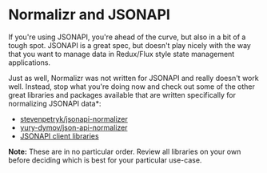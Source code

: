 # Normalizr and JSONAPI

If you're using JSONAPI, you're ahead of the curve, but also in a bit of a tough spot. JSONAPI is a great spec, but doesn't play nicely with the way that you want to manage data in Redux/Flux style state management applications.

Just as well, Normalizr was not written for JSONAPI and really doesn't work well. Instead, stop what you're doing now and check out some of the other great libraries and packages available that are written specifically for normalizing JSONAPI data*:

* [stevenpetryk/jsonapi-normalizer](https://github.com/stevenpetryk/jsonapi-normalizer)
* [yury-dymov/json-api-normalizer](https://github.com/yury-dymov/json-api-normalizer)
* [JSONAPI client libraries](http://jsonapi.org/implementations/#client-libraries-javascript)

**Note:** These are in no particular order. Review all libraries on your own before deciding which is best for your particular use-case.
